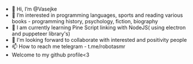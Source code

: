 - 👋 Hi, I’m @Vasejke
- 👀 I’m interested in programming languages, sports and reading various books - programming history, psychology, fiction, biography
- 🌱 I am currently learning Pine Script linking with NodeJS( using electron and puppeteer library's)
- 💞️ I'm looking forward to collaborate with interested and positivity people
- 📫 How to reach me telegram - t.me/robotasmr
- Welcome to my github profile<3
<!---
Vasejke/Vasejke is a ✨ special ✨ repository because its `README.md` (this file) appears on your GitHub profile.
You can click the Preview link to take a look at your changes.
--->

